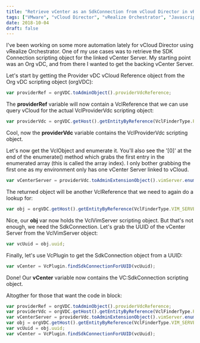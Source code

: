 ```yaml
---
title: "Retrieve vCenter as an SdkConnection from vCloud Director in vRealize Orchestrator"
tags: ["VMware", "vCloud Director", "vRealize Orchestrator", "Javascript"]
date: 2018-10-04
draft: false
---
```

I've been working on some more automation lately for vCloud Director using vRealize Orchestrator. One of my use cases was to retrieve the SDK Connection scripting object for the linked vCenter Server. My starting point was an Org vDC, and from there I wanted to get the backing vCenter Server.

Let's start by getting the Provider vDC vCloud Reference object from the Org vDC scripting object (orgVDC):

```javascript
var providerRef = orgVDC.toAdminObject().providerVdcReference;
```

The __providerRef__ variable will now contain a VclReference that we can use query vCloud for the actual VclProviderVdc scripting object:

```javascript
var providerVdc = orgVDC.getHost().getEntityByReference(VclFinderType.PROVIDER_VDC, providerRef);
```

Cool, now the __providerVdc__ variable contains the VclProviderVdc scripting object.

Let's now get the VclObject and enumerate it. You'll also see the '[0]' at the end of the enumerate() method which grabs the first entry in the enumerated array (this is called the array index). I only bother grabbing the first one as my environment only has one vCenter Server linked to vCloud.

```javascript
var vCenterServer = providerVdc.toAdminExtensionObject().vimServer.enumerate()[0];
```

The returned object will be another VclReference that we need to again do a lookup for:

```javascript
var obj = orgVDC.getHost().getEntityByReference(VclFinderType.VIM_SERVER, vCenterServer);
```

Nice, our __obj__ var now holds the VclVimServer scripting object. But that's not enough, we need the SdkConnection. Let's grab the UUID of the vCenter Server from the VclVimServer object:

```javascript
var vcUuid = obj.uuid;
```

Finally, let's use VcPlugin to get the SdkConnection object from a UUID:

```javascript
var vCenter = VcPlugin.findSdkConnectionForUUID(vcUuid);
```

Done! Our __vCenter__ variable now contains the VC:SdkConnection scripting object.

Altogther for those that want the code in block:

```javascript
var providerRef = orgVDC.toAdminObject().providerVdcReference;
var providerVdc = orgVDC.getHost().getEntityByReference(VclFinderType.PROVIDER_VDC, providerRef);
var vCenterServer = providerVdc.toAdminExtensionObject().vimServer.enumerate()[0];
var obj = orgVDC.getHost().getEntityByReference(VclFinderType.VIM_SERVER, vCenterServer);
var vcUuid = obj.uuid;
var vCenter = VcPlugin.findSdkConnectionForUUID(vcUuid);
```